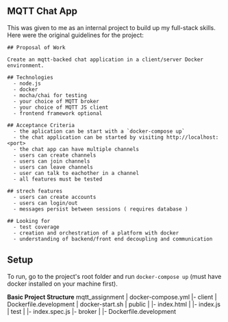 ## MQTT Chat App
This was given to me as an internal project to build up my full-stack skills.
Here were the original guidelines for the project:

```
## Proposal of Work

Create an mqtt-backed chat application in a client/server Docker environment.

## Technologies
  - node.js
  - docker
  - mocha/chai for testing
  - your choice of MQTT broker
  - your choice of MQTT JS client
  - frontend framework optional

## Acceptance Criteria
  - the aplication can be start with a `docker-compose up`
  - the chat application can be started by visiting http://localhost:<port>
  - the chat app can have multiple channels
  - users can create channels
  - users can join channels
  - users can leave channels
  - user can talk to eachother in a channel
  - all features must be tested

## strech features
  - users can create accounts
  - users can login/out
  - messages persist between sessions ( requires database )

## Looking for
  - test coverage
  - creation and orchestration of a platform with docker
  - understanding of backend/front end decoupling and communication

```

## Setup
To run, go to the project's root folder and run `docker-compose up` (must have docker installed on your machine first). 

**Basic Project Structure**
mqtt_assignment
|	docker-compose.yml
|- client
|	Dockerfile.development
|	docker-start.sh
|	public
|	|- index.html
|	|- index.js
|	test
|	|- index.spec.js
|- broker
|	|- Dockerfile.development
